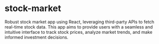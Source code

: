 # stock-market
Robust stock market app using React, leveraging third-party APIs to fetch real-time  stock data. This app aims to provide users with a seamless and intuitive interface to track stock prices,  analyze market trends, and make informed investment decisions.
